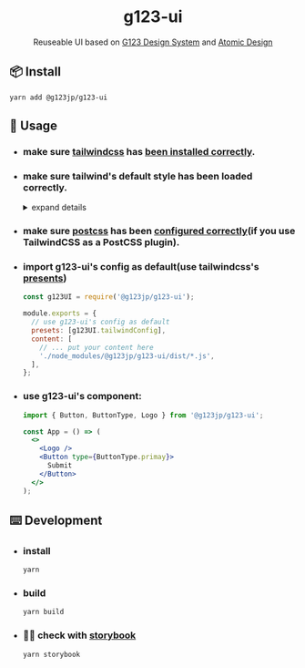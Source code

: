 <h1 align="center"> g123-ui </h1>
<div align="center">

  Reuseable UI based on [G123 Design System](https://www.figma.com/file/U4LsgpPqBkL5FX2UNUDm9o/G123-Design-System) and [Atomic Design](https://atomicdesign.bradfrost.com/)

</div>

## 📦 Install
```bash
yarn add @g123jp/g123-ui
```
## 🔨 Usage
- ### make sure [tailwindcss](https://tailwindcss.com/) has [been installed correctly](https://tailwindcss.com/docs/installation).

- ### make sure tailwind's default style has been loaded correctly.
  <details><summary>expand details</summary>
  <p>

  ```css
  # in your root css
  @tailwind base;
  @tailwind components;
  @tailwind utilities;
  ```

  </p>
  </details>

- ### make sure [postcss](https://postcss.org/) has been [configured correctly](https://tailwindcss.com/docs/installation/using-postcss)(if you use TailwindCSS as a PostCSS plugin).

- ### import g123-ui's config as default(use tailwindcss's [presents](https://tailwindcss.com/docs/presets))
  ```js
  const g123UI = require('@g123jp/g123-ui');

  module.exports = {
    // use g123-ui's config as default
    presets: [g123UI.tailwindConfig],
    content: [
      // ... put your content here
      './node_modules/@g123jp/g123-ui/dist/*.js',
    ],
  };
  ```

- ### use g123-ui's component:
  ```jsx
  import { Button, ButtonType, Logo } from '@g123jp/g123-ui';

  const App = () => (
    <>
      <Logo />
      <Button type={ButtonType.primay}>
        Submit
      </Button>
    </>
  );
  ```

## ⌨️ Development
- ### install
  ```bash
  yarn
  ```

- ### build
  ```bash
  yarn build
  ```

- ### 🤹🏼 check with [storybook](https://storybook.js.org/)
  ```bash
  yarn storybook
  ```
